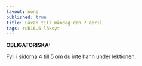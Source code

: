 ```yaml
---
layout: none
published: true
title: Läxan till måndag den 7 april
tags: rub16.6 läksyt
---
```

**OBLIGATORISKA:**

Fyll i sidorna 4 till 5 om du inte hann under lektionen.

